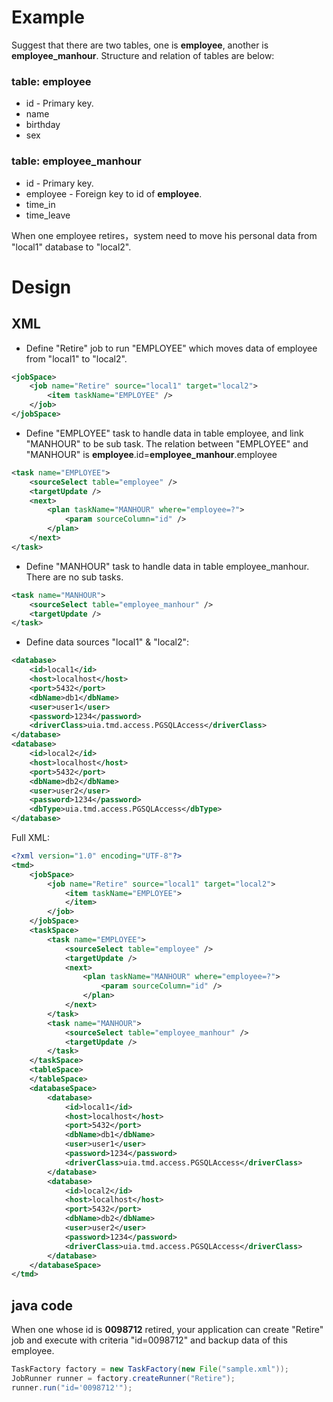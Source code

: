 # Example

Suggest that there are two tables, one is __employee__, another is __employee_manhour__. Structure and relation of tables are below:
### table: __employee__
* id - Primary key.
* name
* birthday
* sex

### table: __employee_manhour__
* id - Primary key.
* employee - Foreign key to id of __employee__.
* time_in
* time_leave

When one employee retires，system need to move his personal data from "local1" database to "local2".

# Design

## XML

* Define "Retire" job to run "EMPLOYEE" which moves data of employee from "local1" to "local2".
```xml
<jobSpace>
    <job name="Retire" source="local1" target="local2">
        <item taskName="EMPLOYEE" />
    </job>
</jobSpace>
```

* Define "EMPLOYEE" task to handle data in table employee, and link "MANHOUR" to be sub task. The relation between "EMPLOYEE" and "MANHOUR" is __employee__.id=__employee_manhour__.employee
```xml
<task name="EMPLOYEE">
    <sourceSelect table="employee" />
    <targetUpdate />
    <next>
        <plan taskName="MANHOUR" where="employee=?">
            <param sourceColumn="id" />
        </plan>
    </next>
</task>
```

* Define "MANHOUR" task to handle data in table employee_manhour. There are no sub tasks.
```xml
<task name="MANHOUR">
    <sourceSelect table="employee_manhour" />
    <targetUpdate />
</task>
```

* Define data sources "local1" & "local2":
```xml
<database>
    <id>local1</id>
    <host>localhost</host>
    <port>5432</port>
    <dbName>db1</dbName>
    <user>user1</user>
    <password>1234</password>
    <driverClass>uia.tmd.access.PGSQLAccess</driverClass>
</database>
<database>
    <id>local2</id>
    <host>localhost</host>
    <port>5432</port>
    <dbName>db2</dbName>
    <user>user2</user>
    <password>1234</password>
    <dbType>uia.tmd.access.PGSQLAccess</dbType>
</database>
```

Full XML:

```xml
<?xml version="1.0" encoding="UTF-8"?>
<tmd>
    <jobSpace>
        <job name="Retire" source="local1" target="local2">
            <item taskName="EMPLOYEE">
            </item>
        </job>
    </jobSpace>
    <taskSpace>
        <task name="EMPLOYEE">
            <sourceSelect table="employee" />
            <targetUpdate />
            <next>
                <plan taskName="MANHOUR" where="employee=?">
                    <param sourceColumn="id" />
                </plan>
            </next>
        </task>
        <task name="MANHOUR">
            <sourceSelect table="employee_manhour" />
            <targetUpdate />
        </task>
    </taskSpace>
    <tableSpace>
    </tableSpace>
    <databaseSpace>
        <database>
            <id>local1</id>
            <host>localhost</host>
            <port>5432</port>
            <dbName>db1</dbName>
            <user>user1</user>
            <password>1234</password>
            <driverClass>uia.tmd.access.PGSQLAccess</driverClass>
        </database>
        <database>
            <id>local2</id>
            <host>localhost</host>
            <port>5432</port>
            <dbName>db2</dbName>
            <user>user2</user>
            <password>1234</password>
            <driverClass>uia.tmd.access.PGSQLAccess</driverClass>
        </database>
    </databaseSpace>
</tmd>
```

## java code
When one whose id is __0098712__ retired, your application can create "Retire" job and execute with criteria "id=0098712" and backup data of this employee.

```java
TaskFactory factory = new TaskFactory(new File("sample.xml"));
JobRunner runner = factory.createRunner("Retire");
runner.run("id='0098712'");
```
